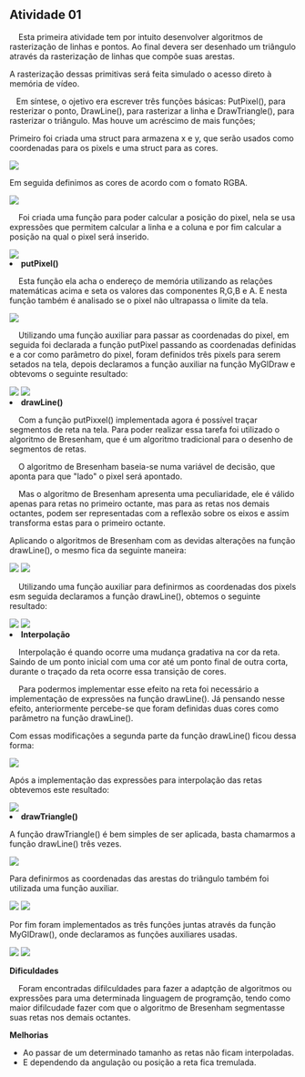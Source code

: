 <h2>Atividade 01 </h2>
<p>&nbsp&nbsp&nbsp Esta primeira atividade tem por intuito desenvolver algoritmos de rasterização de linhas e pontos. Ao final devera ser desenhado um triângulo através da rasterização de linhas que compõe suas arestas.</p>
<p>A rasterização dessas primitivas será feita simulado o acesso direto à memória de vídeo.</p>
<p>&nbsp&nbsp&nbspEm síntese, o ojetivo era escrever três funções básicas: PutPixel(), para resterizar o ponto, DrawLine(), para rasterizar a linha e DrawTriangle(), para rasterizar o triângulo. Mas houve um acréscimo de mais funções;</p>
<p>Primeiro foi criada uma struct para armazena x e y, que serão usados como coordenadas para os pixels e uma struct para as cores.</p>
<img src = "https://github.com/LukasHenrique/Introducao_a_Computcao_Grafica-2019.4/blob/master/img/CoordenadasCores.png">

<p>Em seguida definimos as cores de acordo com o fomato RGBA.</p>
<img src = "https://github.com/LukasHenrique/Introducao_a_Computcao_Grafica-2019.4/blob/master/img/Cores.png">

<p>&nbsp&nbsp&nbsp Foi criada uma função para poder calcular a posição do pixel, nela se usa expressões que permitem calcular a linha e a coluna e por fim calcular a posição na qual o pixel será inserido.</p>
<img src = "https://github.com/LukasHenrique/Introducao_a_Computcao_Grafica-2019.4/blob/master/img/Posicao.png">

<li><b>putPixel()</b></li>
<p>&nbsp&nbsp&nbsp Esta função ela acha o endereço de memória utilizando as relações matemáticas acima e seta os valores das componentes R,G,B e A. E nesta função também é analisado se o pixel não ultrapassa o limite da tela.</p>
<img src = "https://github.com/LukasHenrique/Introducao_a_Computcao_Grafica-2019.4/blob/master/img/putPixel.png">

<p>&nbsp&nbsp&nbsp Utilizando uma função auxiliar para passar as coordenadas do pixel, em seguida foi declarada a função putPixel passando as coordenadas definidas e a cor como parâmetro do pixel, foram definidos três pixels para serem setados na tela, depois declaramos a função auxiliar na função MyGlDraw e obtevoms o seguinte resultado:</p>
<img src = "https://github.com/LukasHenrique/Introducao_a_Computcao_Grafica-2019.4/blob/master/img/printPixel.png">
<img src = "https://github.com/LukasHenrique/Introducao_a_Computcao_Grafica-2019.4/blob/master/img/Pixels.png">

<li><b>drawLine()</b></li>
<p>&nbsp&nbsp&nbsp Com a função putPixxel() implementada agora é possível traçar segmentos de reta na tela. Para poder realizar essa tarefa foi utilizado o algoritmo de Bresenham, que é um algoritmo tradicional para o desenho de segmentos de retas.</p> 
<p>&nbsp&nbsp&nbsp O algoritmo de Bresenham baseia-se numa variável de decisão, que aponta para que "lado" o pixel será apontado.</p>
<p>&nbsp&nbsp&nbsp Mas o algoritmo de Bresenham apresenta uma peculiaridade, ele é válido apenas para retas no primeiro octante, mas para as retas nos demais octantes, podem ser representadas com a reflexão sobre os eixos e assim transforma estas para o primeiro octante.</p>
<p>Aplicando o algoritmos de Bresenham com as devidas alterações na função drawLine(), o mesmo fica da seguinte maneira:</p>
<img src = "https://github.com/LukasHenrique/Introducao_a_Computcao_Grafica-2019.4/blob/master/img/drawLine1.png">
<img src = "https://github.com/LukasHenrique/Introducao_a_Computcao_Grafica-2019.4/blob/master/img/drawLine2.png">

<p>&nbsp&nbsp&nbsp Utilizando uma função auxiliar para definirmos as coordenadas dos pixels esm seguida declaramos a função drawLine(), obtemos o seguinte resultado:</p>
<img src = "https://github.com/LukasHenrique/Introducao_a_Computcao_Grafica-2019.4/blob/master/img/printLine.png">
<img src = "https://github.com/LukasHenrique/Introducao_a_Computcao_Grafica-2019.4/blob/master/img/Linhas.png">

<li><b>Interpolação</b></li>
<p>&nbsp&nbsp&nbsp Interpolação é quando ocorre uma mudança gradativa na cor da reta. Saindo de um ponto inicial com uma cor até um ponto final de outra corta, durante o traçado da reta ocorre essa transição de cores.</p>
<p>&nbsp&nbsp&nbsp Para podermos implementar esse efeito na reta foi necessário a implementação de expressões na função drawLine(). Já pensando nesse efeito, anteriormente percebe-se que foram definidas duas cores como parâmetro na função drawLine().</p>
<p>Com essas modificações a segunda parte da função drawLine() ficou dessa forma:</p>
<img src = "https://github.com/LukasHenrique/Introducao_a_Computcao_Grafica-2019.4/blob/master/img/drawLieInter.png">

<p>Após a implementação das expressões para interpolação das retas obtevemos este resultado:</p>
<img src = "https://github.com/LukasHenrique/Introducao_a_Computcao_Grafica-2019.4/blob/master/img/LinhaInter.png">

<li><b>drawTriangle()</b></li>
<p>A função drawTriangle() é bem simples de ser aplicada, basta chamarmos a função drawLine() três vezes.</p>
<img src = "https://github.com/LukasHenrique/Introducao_a_Computcao_Grafica-2019.4/blob/master/img/drawTriangle.png">

<p>Para definirmos as coordenadas das arestas do triângulo também foi utilizada uma função auxiliar.</p>
<img src = "https://github.com/LukasHenrique/Introducao_a_Computcao_Grafica-2019.4/blob/master/img/printTriangle.png">
<img src = "https://github.com/LukasHenrique/Introducao_a_Computcao_Grafica-2019.4/blob/master/img/Triangulo.png">

<p>Por fim foram implementados as três funções juntas através da função MyGlDraw(), onde declaramos as funções auxiliares usadas.</p>
<img src = "https://github.com/LukasHenrique/Introducao_a_Computcao_Grafica-2019.4/blob/master/img/mydraw.png">
<img src = "https://github.com/LukasHenrique/Introducao_a_Computcao_Grafica-2019.4/blob/master/img/Final.png">

<b>Dificuldades</b>
<p>&nbsp&nbsp&nbsp Foram encontradas difilculdades para fazer a adaptção de algoritmos ou expressões para uma determinada linguagem de programção, tendo como maior difilcudade fazer com que o algoritmo de Bresenham segmentasse suas retas nos demais octantes.</p>

<b>Melhorias</b>
<ul>
  <li>Ao passar de um determinado tamanho as retas não ficam interpoladas.</li>
  <li>E dependendo da angulação ou posição a reta fica tremulada.</li>
</ul>
